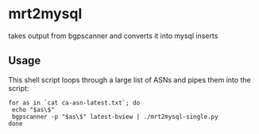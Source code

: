 # mrt2mysql
takes output from bgpscanner and converts it into mysql inserts

## Usage

This shell script loops through a large list of ASNs and pipes them into the script:

```
for as in `cat ca-asn-latest.txt`; do
 echo "$as\$"
 bgpscanner -p "$as\$" latest-bview | ./mrt2mysql-single.py
done
```


